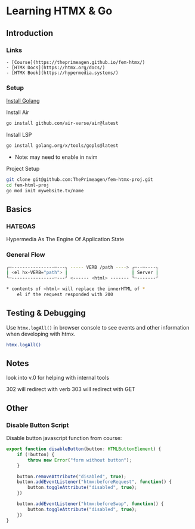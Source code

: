 # Learning HTMX & Go

## Introduction

### Links

    - [Course](https://theprimeagen.github.io/fem-htmx/)
    - [HTMX Docs](https://htmx.org/docs/)
    - [HTMX Book](https://hypermedia.systems/)

### Setup

[Install Golang](https://go.dev/doc/install)

Install Air

```bash
go install github.com/air-verse/air@latest
```

Install LSP

```bash
go install golang.org/x/tools/gopls@latest
```

* Note: may need to enable in nvim

Project Setup

```bash
git clone git@github.com:ThePrimeagen/fem-htmx-proj.git
cd fem-html-proj
go mod init mywebsite.tv/name
```

## Basics

### HATEOAS

Hypermedia As The Engine Of Application State

### General Flow

```bash
╭─----------------─---╮ ----- VERB /path ----> ╭─--─----╮
| <el hx-VERB="path"> |                        | Server |
╰─----------------─---╯ <------ <html> ------- ╰─-------╯

* contents of <html> will replace the innerHTML of *
    el if the request responded with 200
```

## Testing & Debugging

Use `htmx.logAll()` in browser console to see events and other information when developing with htmx.

```bash
htmx.logAll()
```

## Notes

look into v.0 for helping with internal tools


302 will redirect with verb
303 will redirect with GET

## Other

### Disable Button Script

Disable button javascript function from course:

```js
export function disableButton(button: HTMLButtonElement) {
    if (!button) {
        throw new Error("form without button");
    }

    button.removeAttribute("disabled", true);
    button.addEventListener("htmx:beforeRequest", function() {
        button.toggleAttribute("disabled", true);
    })

    button.addEventListener("htmx:beforeSwap", function() {
        button.toggleAttribute("disabled", true);
    })
}
```
